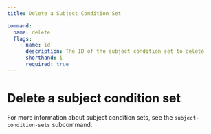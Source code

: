 ```yaml
---
title: Delete a Subject Condition Set

command:
  name: delete
  flags:
    - name: id
      description: The ID of the subject condition set to delete
      shorthand: i
      required: true
---
```


# Delete a subject condition set

For more information about subject condition sets, see the `subject-condition-sets` subcommand.